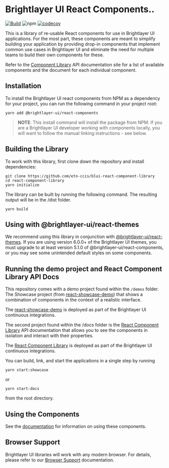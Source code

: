 # Brightlayer UI React Components..

[![Build](https://github.com/etn-ccis/blui-react-component-library/actions/workflows/blui-ci.yml/badge.svg?branch=master)](https://github.com/etn-ccis/blui-react-component-library/actions/workflows/blui-ci.yml)
![npm](https://img.shields.io/npm/v/@brightlayer-ui/react-components?label=%40brightlayer-ui%2Freact-components) [![codecov](https://codecov.io/gh/etn-ccis/blui-react-component-library/branch/master/graph/badge.svg?token=HQFW5YF7WP)](https://codecov.io/gh/etn-ccis/blui-react-component-library)

This is a library of re-usable React components for use in Brightlayer UI applications. For the most part, these components are meant to simplify building your application by providing drop-in components that implement common use cases in Brightlayer UI and eliminate the need for multiple teams to build their own components for these.

Refer to the [Component Library](https://brightlayer-ui-components.github.io/react) API documentation site for a list of available components and the document for each individual component.

## Installation

To install the Brightlayer UI react components from NPM as a dependency for your project, you can run the following command in your project root:

```shell
yarn add @brightlayer-ui/react-components
```

> **NOTE**: This install command will install the package from NPM. If you are a Brightlayer UI developer working with components locally, you will want to follow the manual linking instructions - see below.

## Building the Library

To work with this library, first clone down the repository and install dependencies:

```shell
git clone https://github.com/etn-ccis/blui-react-component-library
cd react-component-library
yarn initialize
```

The library can be built by running the following command. The resulting output will be in the /dist folder.

```shell
yarn build
```

## Using with @brightlayer-ui/react-themes

We recommend using this library in conjunction with [@brightlayer-ui/react-themes](https://www.npmjs.com/package/@brightlayer-ui/react-themes). If you are using version 6.0.0+ of the Brightlayer UI themes, you must upgrade to at least version 5.1.0 of @brightlayer-ui/react-components, or you may see some unintended default styles on some components.

## Running the demo project and React Component Library API Docs

This repository comes with a demo project found within the `/demos` folder.
The Showcase project (from [react-showcase-demo](https://github.com/etn-ccis/blui-react-showcase-demo)) that shows a combination of components in the context of a realistic interface.

The [react-showcase-demo](https://blui-react-showcase.web.app/templates/dashboard) is deployed as part of the Brightlayer UI continuous integrations.

The second project found within the /docs folder is the [React Component Library](https://github.com/etn-ccis/blui-react-component-library/tree/master/docs) API documentation that allows you to see the components in isolation and interact with their properties.

The [React Component Library](https://brightlayer-ui-components.github.io/react/) is deployed as part of the Brightlayer UI continuous integrations.

You can build, link, and start the applications in a single step by running

```shell
yarn start:showcase
```

or

```shell
yarn start:docs
```

from the root directory.

## Using the Components

See the [documentation](https://brightlayer-ui-components.github.io/react) for information on using these components.

## Browser Support

Brightlayer UI libraries will work with any modern browser. For details, please refer to our [Browser Support](https://brightlayer-ui.github.io/development/frameworks-web/react#browser-support) documentation.
